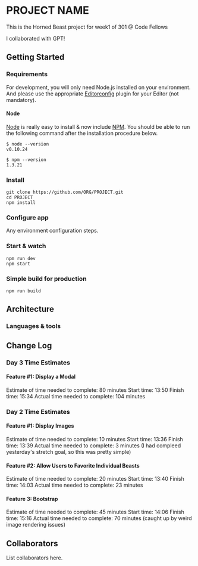 # PROJECT NAME

This is the Horned Beast project for week1 of 301 @ Code Fellows

I collaborated with GPT!

## Getting Started

### Requirements

For development, you will only need Node.js installed on your environment.
And please use the appropriate [Editorconfig](http://editorconfig.org/) plugin for your Editor (not mandatory).

#### Node

[Node](http://nodejs.org/) is really easy to install & now include [NPM](https://npmjs.org/).
You should be able to run the following command after the installation procedure
below.

    $ node --version
    v0.10.24

    $ npm --version
    1.3.21

### Install

    git clone https://github.com/ORG/PROJECT.git
    cd PROJECT
    npm install

### Configure app

Any environment configuration steps.

### Start & watch

    npm run dev
    npm start

### Simple build for production

    npm run build

## Architecture

### Languages & tools

## Change Log

### Day 3 Time Estimates

#### Feature #1: Display a Modal
Estimate of time needed to complete: 80 minutes
Start time: 13:50
Finish time: 15:34
Actual time needed to complete: 104 minutes



### Day 2 Time Estimates

#### Feature #1: Display Images
Estimate of time needed to complete: 10 minutes
Start time: 13:36
Finish time: 13:39
Actual time needed to complete: 3 minutes (I had compleed yesterday's stretch goal, so this was pretty simple)

#### Feature #2: Allow Users to Favorite Individual Beasts
Estimate of time needed to complete: 20 minutes
Start time: 13:40
Finish time: 14:03
Actual time needed to complete: 23 minutes

#### Feature 3: Bootstrap
Estimate of time needed to complete: 45 minutes
Start time: 14:06
Finish time: 15:16
Actual time needed to complete: 70 minutes (caught up by weird image rendering issues)



## Collaborators

List collaborators here.
